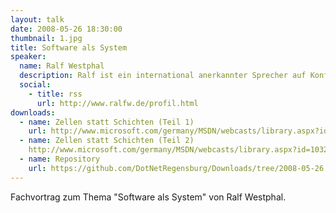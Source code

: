 ```yaml
---
layout: talk
date: 2008-05-26 18:30:00
thumbnail: 1.jpg
title: Software als System
speaker:
  name: Ralf Westphal
  description: Ralf ist ein international anerkannter Sprecher auf Konferenzen und vielen wahrscheinlich auch durch seine unterhaltsamen und informativen "dotnet TV" Sendungen bekannt. 
  social:
    - title: rss
      url: http://www.ralfw.de/profil.html
downloads:
  - name: Zellen statt Schichten (Teil 1) 
    url: http://www.microsoft.com/germany/MSDN/webcasts/library.aspx?id=1032298692
  - name: Zellen statt Schichten (Teil 2)
    http://www.microsoft.com/germany/MSDN/webcasts/library.aspx?id=1032298700
  - name: Repository
    url: https://github.com/DotNetRegensburg/Downloads/tree/2008-05-26
---
```

Fachvortrag zum Thema "Software als System" von Ralf Westphal.